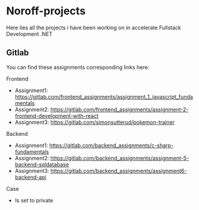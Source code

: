# Noroff-projects
Here lies all the projects i have been working on in accelerate Fullstack Development .NET

## Gitlab
You can find these assignments corresponding links here:

Frontend
 - Assignment1: https://gitlab.com/frontend_assignments/assignment_1_javascript_fundamentals
 - Assignment2: https://gitlab.com/frontend_assignments/assignment-2-frontend-development-with-react
 - Assignment3: https://gitlab.com/simonsutterud/pokemon-trainer
 
Backend
 - Assignment1: https://gitlab.com/backend_assignments/c-sharp-fundamentals
 - Assignment2: https://gitlab.com/backend_assignments/assignment-5-backend-sqldatabase
 - Assignment3: https://gitlab.com/backend_assignments/assignment6-backend-api
 
Case
 - Is set to private
